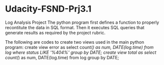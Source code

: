 # Udacity-FSND-Prj3.1
Log Analysis Project
The python program first defines a function to properly recontitute the data in SQL format. Then it executes SQL queries that generate results as required by the project rubric.

The following are codes to create two views used in the main python program:
create view error as select count(*) as num, DATE(log.time) from log where status LIKE '%404%' group by DATE;
create view total as select count(*) as num, DATE(log.time) from log group by DATE;
